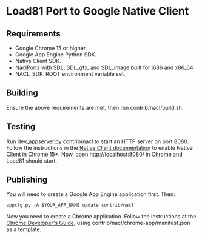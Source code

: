 # Load81 Port to Google Native Client

## Requirements

* Google Chrome 15 or higher.
* Google App Engine Python SDK.
* Native Client SDK.
* NaclPorts with SDL, SDL_gfx, and SDL_image built for i686 and x86\_64.
* NACL\_SDK\_ROOT environment variable set.

## Building

Ensure the above requirements are met, then run contrib/nacl/build.sh.

## Testing

Run dev_appserver.py contrib/nacl to start an HTTP server on port 8080. Follow
the instructions in the [Native Client documentation][1] to enable Native
Client in Chrome 15+. Now, open http://localhost:8080/ in Chrome and Load81
should start.

[1]: https://developers.google.com/native-client/pepper16/devguide/devcycle/running#Local

## Publishing

You will need to create a Google App Engine application first. Then:

    appcfg.py -A $YOUR_APP_NAME update contrib/nacl

Now you need to create a Chrome application. Follow the instructions at the
[Chrome Developer's Guide][2], using contrib/nacl/chrome-app/manifest.json as
a template.

[2]: http://code.google.com/chrome/apps/docs/developers_guide.html
